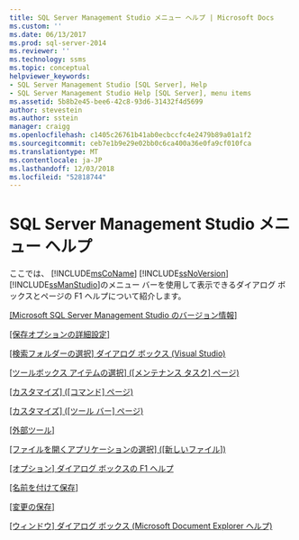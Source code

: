 ```yaml
---
title: SQL Server Management Studio メニュー ヘルプ | Microsoft Docs
ms.custom: ''
ms.date: 06/13/2017
ms.prod: sql-server-2014
ms.reviewer: ''
ms.technology: ssms
ms.topic: conceptual
helpviewer_keywords:
- SQL Server Management Studio [SQL Server], Help
- SQL Server Management Studio Help [SQL Server], menu items
ms.assetid: 5b8b2e45-bee6-42c8-93d6-31432f4d5699
author: stevestein
ms.author: sstein
manager: craigg
ms.openlocfilehash: c1405c26761b41ab0ecbccfc4e2479b89a01a1f2
ms.sourcegitcommit: ceb7e1b9e29e02bb0c6ca400a36e0fa9cf010fca
ms.translationtype: MT
ms.contentlocale: ja-JP
ms.lasthandoff: 12/03/2018
ms.locfileid: "52818744"
---
```

# <a name="sql-server-management-studio-menu-help"></a>SQL Server Management Studio メニュー ヘルプ
  ここでは、 [!INCLUDE[msCoName](../../includes/msconame-md.md)] [!INCLUDE[ssNoVersion](../../includes/ssnoversion-md.md)] [!INCLUDE[ssManStudio](../../includes/ssmanstudio-md.md)]のメニュー バーを使用して表示できるダイアログ ボックスとページの F1 ヘルプについて紹介します。  
  
 [[Microsoft SQL Server Management Studio のバージョン情報]](about-sql-server-management-studio.md)  
  
 [[保存オプションの詳細設定]](advanced-save-options.md)  
  
 [[検索フォルダーの選択] ダイアログ ボックス (Visual Studio)](choose-search-folders-dialog-box-visual-studio.md)  
  
 [[ツールボックス アイテムの選択] &#40;[メンテナンス タスク] ページ&#41;](choose-toolbox-items-maintenance-tasks-page.md)  
  
 [[カスタマイズ] ([コマンド] ページ)](customize-commands-page.md)  
  
 [[カスタマイズ] ([ツール バー] ページ)](customize-toolbars-page.md)  
  
 [[外部ツール]](external-tools.md)  
  
 [[ファイルを開くアプリケーションの選択] ([新しいファイル])](open-with-new-file.md)  
  
 [[オプション] ダイアログ ボックスの F1 ヘルプ](options-dialog-boxes-f1-help.md)  
  
 [[名前を付けて保存]](save-as.md)  
  
 [[変更の保存]](save-changes.md)  
  
 [[ウィンドウ] ダイアログ ボックス (Microsoft Document Explorer ヘルプ)](windows-dialog-box-microsoft-document-explorer-help.md)  
  
  
